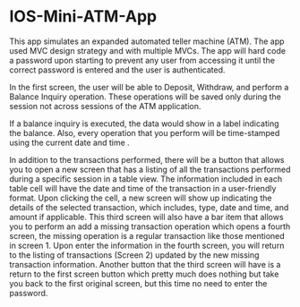 # IOS-Mini-ATM-App
This app simulates an expanded automated teller machine (ATM). The app used MVC design strategy and with multiple MVCs.  The app will hard code a password upon starting to prevent any user from accessing it until the correct password is entered and the user is authenticated. 

In the first screen, the user will be able to Deposit, Withdraw, and perform a Balance Inquiry operation. These operations will be saved only during the session not across sessions of the ATM application.

If a balance inquiry is executed, the data would show in a label indicating the balance. Also, every operation that you perform will be time-stamped using the current date and time .

In addition to the transactions performed, there will be a button that allows you to open a new screen that has a listing of all the transactions performed during a specific session in a table view. The information included in each table cell will have the date and time of the transaction in a user-friendly format. Upon clicking the cell, a new screen will show up indicating the details of the selected transaction, which includes, type, date and time, and amount if applicable. This third screen will also have a bar item that allows you to perform an add a missing transaction operation which opens a fourth screen, the missing operation is a regular transaction like those mentioned in screen 1. Upon enter the information in the fourth screen, you will return to the listing of transactions (Screen 2) updated by the new missing transaction information. Another button that the third screen will have is a return to the first screen button which pretty much does nothing but take you back to the first original screen, but this time no need to enter the password.
